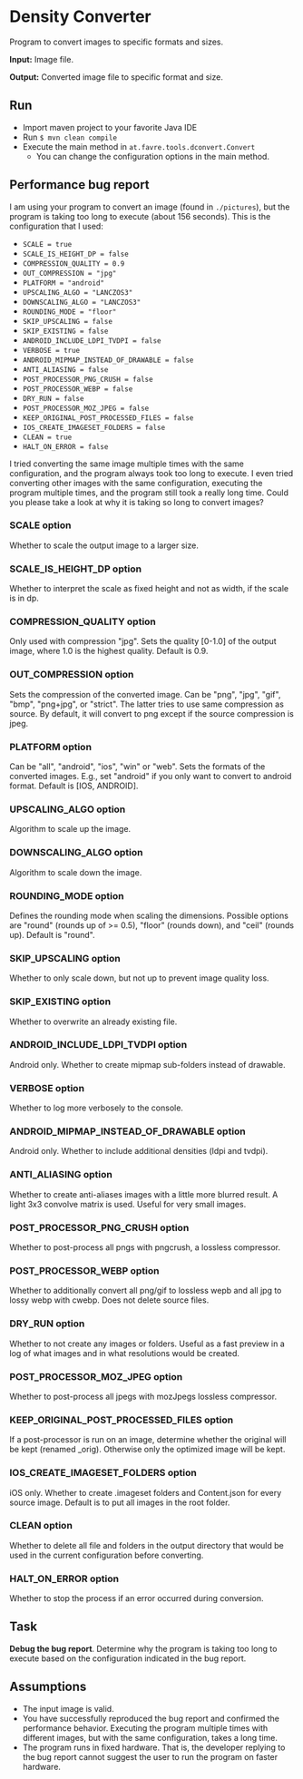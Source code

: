 # Density Converter
Program to convert images to specific formats and sizes.

**Input:** Image file.

**Output:** Converted image file to specific format and size.

## Run

* Import maven project to your favorite Java IDE
* Run `$ mvn clean compile`
* Execute the main method in `at.favre.tools.dconvert.Convert`
    * You can change the configuration options in the main method.

## Performance bug report
I am using your program to convert an image (found in `./pictures`), but the program is taking too long to execute (about 156 seconds).
This is the configuration that I used: 

* `SCALE = true`
* `SCALE_IS_HEIGHT_DP = false` 
* `COMPRESSION_QUALITY = 0.9` 
* `OUT_COMPRESSION = "jpg"` 
* `PLATFORM = "android"` 
* `UPSCALING_ALGO = "LANCZOS3"` 
* `DOWNSCALING_ALGO = "LANCZOS3"` 
* `ROUNDING_MODE = "floor"` 
* `SKIP_UPSCALING = false` 
* `SKIP_EXISTING = false` 
* `ANDROID_INCLUDE_LDPI_TVDPI = false`  
* `VERBOSE = true`  
* `ANDROID_MIPMAP_INSTEAD_OF_DRAWABLE = false`  
* `ANTI_ALIASING = false`  
* `POST_PROCESSOR_PNG_CRUSH = false`  
* `POST_PROCESSOR_WEBP = false`  
* `DRY_RUN = false`  
* `POST_PROCESSOR_MOZ_JPEG = false`  
* `KEEP_ORIGINAL_POST_PROCESSED_FILES = false`  
* `IOS_CREATE_IMAGESET_FOLDERS = false`  
* `CLEAN = true`  
* `HALT_ON_ERROR = false`  

I tried converting the same image multiple times with the same configuration, and the program always took too long to execute.
I even tried converting other images with the same configuration, executing the program multiple times, and the program still took a really long time.
Could you please take a look at why it is taking so long to convert images?

### SCALE option
Whether to scale the output image to a larger size.

### SCALE_IS_HEIGHT_DP option
Whether to interpret the scale as fixed height and not as width, if the scale is in dp.
 
### COMPRESSION_QUALITY option
Only used with compression "jpg". Sets the quality [0-1.0] of the output image, where 1.0 is the highest quality. 
Default is 0.9.
 
### OUT_COMPRESSION option
Sets the compression of the converted image. 
Can be "png", "jpg", "gif", "bmp", "png+jpg", or "strict".
The latter tries to use same compression as source. 
By default, it will convert to png except if the source compression is jpeg.
 
### PLATFORM option
Can be "all", "android", "ios", "win" or "web". 
Sets the formats of the converted images.
E.g., set "android" if you only want to convert to android format. 
Default is [IOS, ANDROID].
 
### UPSCALING_ALGO option
Algorithm to scale up the image.
 
### DOWNSCALING_ALGO option
Algorithm to scale down the image.
 
### ROUNDING_MODE option
Defines the rounding mode when scaling the dimensions. 
Possible options are "round" (rounds up of >= 0.5), "floor" (rounds down), and "ceil" (rounds up). 
Default is "round".
 
### SKIP_UPSCALING option
Whether to only scale down, but not up to prevent image quality loss.
 
### SKIP_EXISTING option
Whether to overwrite an already existing file.
 
### ANDROID_INCLUDE_LDPI_TVDPI option
Android only.
Whether to create mipmap sub-folders instead of drawable.
  
### VERBOSE option
Whether to log more verbosely to the console.
  
### ANDROID_MIPMAP_INSTEAD_OF_DRAWABLE option
Android only.
Whether to include additional densities (ldpi and tvdpi).
  
### ANTI_ALIASING option
Whether to create anti-aliases images with a little more blurred result.
A light 3x3 convolve matrix is used.
Useful for very small images.
  
### POST_PROCESSOR_PNG_CRUSH option
Whether to post-process all pngs with pngcrush, a lossless compressor. 
  
### POST_PROCESSOR_WEBP option
Whether to additionally convert all png/gif to lossless wepb and all jpg to lossy webp with cwebp. 
Does not delete source files.
  
### DRY_RUN option
Whether to not create any images or folders. 
Useful as a fast preview in a log of what images and in what resolutions would be created.
  
### POST_PROCESSOR_MOZ_JPEG option
Whether to post-process all jpegs with mozJpegs lossless compressor.
  
### KEEP_ORIGINAL_POST_PROCESSED_FILES option
If a post-processor is run on an image, determine whether the original will be kept (renamed _orig).
Otherwise only the optimized image will be kept.
  
### IOS_CREATE_IMAGESET_FOLDERS option
iOS only.
Whether to create .imageset folders and Content.json for every source image.
Default is to put all images in the root folder.
  
### CLEAN option
Whether to delete all file and folders in the output directory that would be used in the current configuration before converting.
  
### HALT_ON_ERROR option
Whether to stop the process if an error occurred during conversion.

## Task
**Debug the bug report**. Determine why the program is taking too long to execute based on the configuration indicated in the bug report.

## Assumptions

* The input image is valid.
* You have successfully reproduced the bug report and confirmed the performance behavior.
Executing the program multiple times with different images, but with the same configuration, takes a long time.
* The program runs in fixed hardware. 
That is, the developer replying to the bug report cannot suggest the user to run the program on faster hardware.
